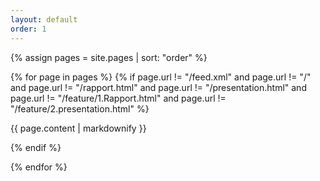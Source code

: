 ```yaml
---
layout: default
order: 1
---
```


{% assign pages = site.pages | sort: "order" %}

{% for page in pages %}
  {% if page.url != "/feed.xml" and  page.url != "/" and page.url != "/rapport.html" and page.url != "/presentation.html" and page.url != "/feature/1.Rapport.html" and page.url != "/feature/2.presentation.html" %}

{{ page.content | markdownify }}

  {% endif %}

{% endfor %}

